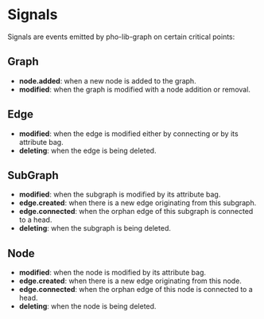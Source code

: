# Signals

Signals are events emitted by pho-lib-graph on certain critical points:

## Graph
* **node.added**: when a new node is added to the graph.
* **modified**: when the graph is modified with a node addition or removal.

## Edge
* **modified**: when the edge is modified either by connecting or by its attribute bag.
* **deleting**: when the edge is being deleted.

## SubGraph
* **modified**: when the subgraph is modified by its attribute bag.
* **edge.created**: when there is a new edge originating from this subgraph.
* **edge.connected**: when the orphan edge of this subgraph is connected to a head.
* **deleting**: when the subgraph is being deleted.

## Node
* **modified**: when the node is modified by its attribute bag.
* **edge.created**: when there is a new edge originating from this node.
* **edge.connected**: when the orphan edge of this node is connected to a head.
* **deleting**: when the node is being deleted.
